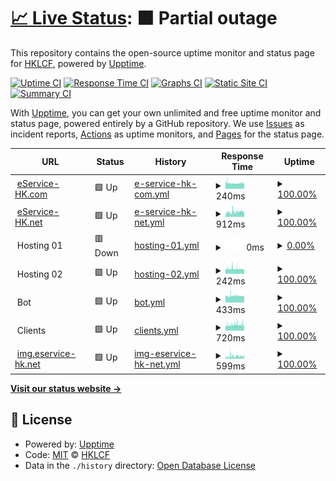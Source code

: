 # [📈 Live Status](https://status.eservice-hk.com): <!--live status--> **🟧 Partial outage**

This repository contains the open-source uptime monitor and status page for [HKLCF](https://::1/), powered by [Upptime](https://github.com/upptime/upptime).

[![Uptime CI](https://github.com/hklcf/upptime/workflows/Uptime%20CI/badge.svg)](https://github.com/hklcf/upptime/actions?query=workflow%3A%22Uptime+CI%22)
[![Response Time CI](https://github.com/hklcf/upptime/workflows/Response%20Time%20CI/badge.svg)](https://github.com/hklcf/upptime/actions?query=workflow%3A%22Response+Time+CI%22)
[![Graphs CI](https://github.com/hklcf/upptime/workflows/Graphs%20CI/badge.svg)](https://github.com/hklcf/upptime/actions?query=workflow%3A%22Graphs+CI%22)
[![Static Site CI](https://github.com/hklcf/upptime/workflows/Static%20Site%20CI/badge.svg)](https://github.com/hklcf/upptime/actions?query=workflow%3A%22Static+Site+CI%22)
[![Summary CI](https://github.com/hklcf/upptime/workflows/Summary%20CI/badge.svg)](https://github.com/hklcf/upptime/actions?query=workflow%3A%22Summary+CI%22)

With [Upptime](https://upptime.js.org), you can get your own unlimited and free uptime monitor and status page, powered entirely by a GitHub repository. We use [Issues](https://github.com/hklcf/upptime/issues) as incident reports, [Actions](https://github.com/hklcf/upptime/actions) as uptime monitors, and [Pages](https://status.eservice-hk.com) for the status page.

<!--start: status pages-->
<!-- This summary is generated by Upptime (https://github.com/upptime/upptime) -->
<!-- Do not edit this manually, your changes will be overwritten -->
<!-- prettier-ignore -->
| URL | Status | History | Response Time | Uptime |
| --- | ------ | ------- | ------------- | ------ |
| <img alt="" src="https://icons.duckduckgo.com/ip3/eservice-hk.com.ico" height="13"> [eService-HK.com](https://eservice-hk.com) | 🟩 Up | [e-service-hk-com.yml](https://github.com/hklcf/upptime/commits/HEAD/history/e-service-hk-com.yml) | <details><summary><img alt="Response time graph" src="./graphs/e-service-hk-com/response-time-week.png" height="20"> 240ms</summary><br><a href="https://status.eservice-hk.com/history/e-service-hk-com"><img alt="Response time 344" src="https://img.shields.io/endpoint?url=https%3A%2F%2Fraw.githubusercontent.com%2Fhklcf%2Fupptime%2FHEAD%2Fapi%2Fe-service-hk-com%2Fresponse-time.json"></a><br><a href="https://status.eservice-hk.com/history/e-service-hk-com"><img alt="24-hour response time 243" src="https://img.shields.io/endpoint?url=https%3A%2F%2Fraw.githubusercontent.com%2Fhklcf%2Fupptime%2FHEAD%2Fapi%2Fe-service-hk-com%2Fresponse-time-day.json"></a><br><a href="https://status.eservice-hk.com/history/e-service-hk-com"><img alt="7-day response time 240" src="https://img.shields.io/endpoint?url=https%3A%2F%2Fraw.githubusercontent.com%2Fhklcf%2Fupptime%2FHEAD%2Fapi%2Fe-service-hk-com%2Fresponse-time-week.json"></a><br><a href="https://status.eservice-hk.com/history/e-service-hk-com"><img alt="30-day response time 244" src="https://img.shields.io/endpoint?url=https%3A%2F%2Fraw.githubusercontent.com%2Fhklcf%2Fupptime%2FHEAD%2Fapi%2Fe-service-hk-com%2Fresponse-time-month.json"></a><br><a href="https://status.eservice-hk.com/history/e-service-hk-com"><img alt="1-year response time 343" src="https://img.shields.io/endpoint?url=https%3A%2F%2Fraw.githubusercontent.com%2Fhklcf%2Fupptime%2FHEAD%2Fapi%2Fe-service-hk-com%2Fresponse-time-year.json"></a></details> | <details><summary><a href="https://status.eservice-hk.com/history/e-service-hk-com">100.00%</a></summary><a href="https://status.eservice-hk.com/history/e-service-hk-com"><img alt="All-time uptime 99.34%" src="https://img.shields.io/endpoint?url=https%3A%2F%2Fraw.githubusercontent.com%2Fhklcf%2Fupptime%2FHEAD%2Fapi%2Fe-service-hk-com%2Fuptime.json"></a><br><a href="https://status.eservice-hk.com/history/e-service-hk-com"><img alt="24-hour uptime 100.00%" src="https://img.shields.io/endpoint?url=https%3A%2F%2Fraw.githubusercontent.com%2Fhklcf%2Fupptime%2FHEAD%2Fapi%2Fe-service-hk-com%2Fuptime-day.json"></a><br><a href="https://status.eservice-hk.com/history/e-service-hk-com"><img alt="7-day uptime 100.00%" src="https://img.shields.io/endpoint?url=https%3A%2F%2Fraw.githubusercontent.com%2Fhklcf%2Fupptime%2FHEAD%2Fapi%2Fe-service-hk-com%2Fuptime-week.json"></a><br><a href="https://status.eservice-hk.com/history/e-service-hk-com"><img alt="30-day uptime 100.00%" src="https://img.shields.io/endpoint?url=https%3A%2F%2Fraw.githubusercontent.com%2Fhklcf%2Fupptime%2FHEAD%2Fapi%2Fe-service-hk-com%2Fuptime-month.json"></a><br><a href="https://status.eservice-hk.com/history/e-service-hk-com"><img alt="1-year uptime 99.32%" src="https://img.shields.io/endpoint?url=https%3A%2F%2Fraw.githubusercontent.com%2Fhklcf%2Fupptime%2FHEAD%2Fapi%2Fe-service-hk-com%2Fuptime-year.json"></a></details>
| <img alt="" src="https://icons.duckduckgo.com/ip3/eservice-hk.net.ico" height="13"> [eService-HK.net](https://eservice-hk.net) | 🟩 Up | [e-service-hk-net.yml](https://github.com/hklcf/upptime/commits/HEAD/history/e-service-hk-net.yml) | <details><summary><img alt="Response time graph" src="./graphs/e-service-hk-net/response-time-week.png" height="20"> 912ms</summary><br><a href="https://status.eservice-hk.com/history/e-service-hk-net"><img alt="Response time 836" src="https://img.shields.io/endpoint?url=https%3A%2F%2Fraw.githubusercontent.com%2Fhklcf%2Fupptime%2FHEAD%2Fapi%2Fe-service-hk-net%2Fresponse-time.json"></a><br><a href="https://status.eservice-hk.com/history/e-service-hk-net"><img alt="24-hour response time 997" src="https://img.shields.io/endpoint?url=https%3A%2F%2Fraw.githubusercontent.com%2Fhklcf%2Fupptime%2FHEAD%2Fapi%2Fe-service-hk-net%2Fresponse-time-day.json"></a><br><a href="https://status.eservice-hk.com/history/e-service-hk-net"><img alt="7-day response time 912" src="https://img.shields.io/endpoint?url=https%3A%2F%2Fraw.githubusercontent.com%2Fhklcf%2Fupptime%2FHEAD%2Fapi%2Fe-service-hk-net%2Fresponse-time-week.json"></a><br><a href="https://status.eservice-hk.com/history/e-service-hk-net"><img alt="30-day response time 900" src="https://img.shields.io/endpoint?url=https%3A%2F%2Fraw.githubusercontent.com%2Fhklcf%2Fupptime%2FHEAD%2Fapi%2Fe-service-hk-net%2Fresponse-time-month.json"></a><br><a href="https://status.eservice-hk.com/history/e-service-hk-net"><img alt="1-year response time 835" src="https://img.shields.io/endpoint?url=https%3A%2F%2Fraw.githubusercontent.com%2Fhklcf%2Fupptime%2FHEAD%2Fapi%2Fe-service-hk-net%2Fresponse-time-year.json"></a></details> | <details><summary><a href="https://status.eservice-hk.com/history/e-service-hk-net">100.00%</a></summary><a href="https://status.eservice-hk.com/history/e-service-hk-net"><img alt="All-time uptime 99.35%" src="https://img.shields.io/endpoint?url=https%3A%2F%2Fraw.githubusercontent.com%2Fhklcf%2Fupptime%2FHEAD%2Fapi%2Fe-service-hk-net%2Fuptime.json"></a><br><a href="https://status.eservice-hk.com/history/e-service-hk-net"><img alt="24-hour uptime 100.00%" src="https://img.shields.io/endpoint?url=https%3A%2F%2Fraw.githubusercontent.com%2Fhklcf%2Fupptime%2FHEAD%2Fapi%2Fe-service-hk-net%2Fuptime-day.json"></a><br><a href="https://status.eservice-hk.com/history/e-service-hk-net"><img alt="7-day uptime 100.00%" src="https://img.shields.io/endpoint?url=https%3A%2F%2Fraw.githubusercontent.com%2Fhklcf%2Fupptime%2FHEAD%2Fapi%2Fe-service-hk-net%2Fuptime-week.json"></a><br><a href="https://status.eservice-hk.com/history/e-service-hk-net"><img alt="30-day uptime 100.00%" src="https://img.shields.io/endpoint?url=https%3A%2F%2Fraw.githubusercontent.com%2Fhklcf%2Fupptime%2FHEAD%2Fapi%2Fe-service-hk-net%2Fuptime-month.json"></a><br><a href="https://status.eservice-hk.com/history/e-service-hk-net"><img alt="1-year uptime 99.34%" src="https://img.shields.io/endpoint?url=https%3A%2F%2Fraw.githubusercontent.com%2Fhklcf%2Fupptime%2FHEAD%2Fapi%2Fe-service-hk-net%2Fuptime-year.json"></a></details>
| <img alt="" src="https://icons.duckduckgo.com/ip3/null.ico" height="13"> Hosting 01 | 🟥 Down | [hosting-01.yml](https://github.com/hklcf/upptime/commits/HEAD/history/hosting-01.yml) | <details><summary><img alt="Response time graph" src="./graphs/hosting-01/response-time-week.png" height="20"> 0ms</summary><br><a href="https://status.eservice-hk.com/history/hosting-01"><img alt="Response time 388" src="https://img.shields.io/endpoint?url=https%3A%2F%2Fraw.githubusercontent.com%2Fhklcf%2Fupptime%2FHEAD%2Fapi%2Fhosting-01%2Fresponse-time.json"></a><br><a href="https://status.eservice-hk.com/history/hosting-01"><img alt="24-hour response time 0" src="https://img.shields.io/endpoint?url=https%3A%2F%2Fraw.githubusercontent.com%2Fhklcf%2Fupptime%2FHEAD%2Fapi%2Fhosting-01%2Fresponse-time-day.json"></a><br><a href="https://status.eservice-hk.com/history/hosting-01"><img alt="7-day response time 0" src="https://img.shields.io/endpoint?url=https%3A%2F%2Fraw.githubusercontent.com%2Fhklcf%2Fupptime%2FHEAD%2Fapi%2Fhosting-01%2Fresponse-time-week.json"></a><br><a href="https://status.eservice-hk.com/history/hosting-01"><img alt="30-day response time 27276" src="https://img.shields.io/endpoint?url=https%3A%2F%2Fraw.githubusercontent.com%2Fhklcf%2Fupptime%2FHEAD%2Fapi%2Fhosting-01%2Fresponse-time-month.json"></a><br><a href="https://status.eservice-hk.com/history/hosting-01"><img alt="1-year response time 388" src="https://img.shields.io/endpoint?url=https%3A%2F%2Fraw.githubusercontent.com%2Fhklcf%2Fupptime%2FHEAD%2Fapi%2Fhosting-01%2Fresponse-time-year.json"></a></details> | <details><summary><a href="https://status.eservice-hk.com/history/hosting-01">0.00%</a></summary><a href="https://status.eservice-hk.com/history/hosting-01"><img alt="All-time uptime 72.50%" src="https://img.shields.io/endpoint?url=https%3A%2F%2Fraw.githubusercontent.com%2Fhklcf%2Fupptime%2FHEAD%2Fapi%2Fhosting-01%2Fuptime.json"></a><br><a href="https://status.eservice-hk.com/history/hosting-01"><img alt="24-hour uptime 0.00%" src="https://img.shields.io/endpoint?url=https%3A%2F%2Fraw.githubusercontent.com%2Fhklcf%2Fupptime%2FHEAD%2Fapi%2Fhosting-01%2Fuptime-day.json"></a><br><a href="https://status.eservice-hk.com/history/hosting-01"><img alt="7-day uptime 0.00%" src="https://img.shields.io/endpoint?url=https%3A%2F%2Fraw.githubusercontent.com%2Fhklcf%2Fupptime%2FHEAD%2Fapi%2Fhosting-01%2Fuptime-week.json"></a><br><a href="https://status.eservice-hk.com/history/hosting-01"><img alt="30-day uptime 1.38%" src="https://img.shields.io/endpoint?url=https%3A%2F%2Fraw.githubusercontent.com%2Fhklcf%2Fupptime%2FHEAD%2Fapi%2Fhosting-01%2Fuptime-month.json"></a><br><a href="https://status.eservice-hk.com/history/hosting-01"><img alt="1-year uptime 72.01%" src="https://img.shields.io/endpoint?url=https%3A%2F%2Fraw.githubusercontent.com%2Fhklcf%2Fupptime%2FHEAD%2Fapi%2Fhosting-01%2Fuptime-year.json"></a></details>
| <img alt="" src="https://icons.duckduckgo.com/ip3/null.ico" height="13"> Hosting 02 | 🟩 Up | [hosting-02.yml](https://github.com/hklcf/upptime/commits/HEAD/history/hosting-02.yml) | <details><summary><img alt="Response time graph" src="./graphs/hosting-02/response-time-week.png" height="20"> 242ms</summary><br><a href="https://status.eservice-hk.com/history/hosting-02"><img alt="Response time 249" src="https://img.shields.io/endpoint?url=https%3A%2F%2Fraw.githubusercontent.com%2Fhklcf%2Fupptime%2FHEAD%2Fapi%2Fhosting-02%2Fresponse-time.json"></a><br><a href="https://status.eservice-hk.com/history/hosting-02"><img alt="24-hour response time 232" src="https://img.shields.io/endpoint?url=https%3A%2F%2Fraw.githubusercontent.com%2Fhklcf%2Fupptime%2FHEAD%2Fapi%2Fhosting-02%2Fresponse-time-day.json"></a><br><a href="https://status.eservice-hk.com/history/hosting-02"><img alt="7-day response time 242" src="https://img.shields.io/endpoint?url=https%3A%2F%2Fraw.githubusercontent.com%2Fhklcf%2Fupptime%2FHEAD%2Fapi%2Fhosting-02%2Fresponse-time-week.json"></a><br><a href="https://status.eservice-hk.com/history/hosting-02"><img alt="30-day response time 232" src="https://img.shields.io/endpoint?url=https%3A%2F%2Fraw.githubusercontent.com%2Fhklcf%2Fupptime%2FHEAD%2Fapi%2Fhosting-02%2Fresponse-time-month.json"></a><br><a href="https://status.eservice-hk.com/history/hosting-02"><img alt="1-year response time 249" src="https://img.shields.io/endpoint?url=https%3A%2F%2Fraw.githubusercontent.com%2Fhklcf%2Fupptime%2FHEAD%2Fapi%2Fhosting-02%2Fresponse-time-year.json"></a></details> | <details><summary><a href="https://status.eservice-hk.com/history/hosting-02">100.00%</a></summary><a href="https://status.eservice-hk.com/history/hosting-02"><img alt="All-time uptime 99.40%" src="https://img.shields.io/endpoint?url=https%3A%2F%2Fraw.githubusercontent.com%2Fhklcf%2Fupptime%2FHEAD%2Fapi%2Fhosting-02%2Fuptime.json"></a><br><a href="https://status.eservice-hk.com/history/hosting-02"><img alt="24-hour uptime 100.00%" src="https://img.shields.io/endpoint?url=https%3A%2F%2Fraw.githubusercontent.com%2Fhklcf%2Fupptime%2FHEAD%2Fapi%2Fhosting-02%2Fuptime-day.json"></a><br><a href="https://status.eservice-hk.com/history/hosting-02"><img alt="7-day uptime 100.00%" src="https://img.shields.io/endpoint?url=https%3A%2F%2Fraw.githubusercontent.com%2Fhklcf%2Fupptime%2FHEAD%2Fapi%2Fhosting-02%2Fuptime-week.json"></a><br><a href="https://status.eservice-hk.com/history/hosting-02"><img alt="30-day uptime 100.00%" src="https://img.shields.io/endpoint?url=https%3A%2F%2Fraw.githubusercontent.com%2Fhklcf%2Fupptime%2FHEAD%2Fapi%2Fhosting-02%2Fuptime-month.json"></a><br><a href="https://status.eservice-hk.com/history/hosting-02"><img alt="1-year uptime 99.39%" src="https://img.shields.io/endpoint?url=https%3A%2F%2Fraw.githubusercontent.com%2Fhklcf%2Fupptime%2FHEAD%2Fapi%2Fhosting-02%2Fuptime-year.json"></a></details>
| <img alt="" src="https://icons.duckduckgo.com/ip3/null.ico" height="13"> Bot | 🟩 Up | [bot.yml](https://github.com/hklcf/upptime/commits/HEAD/history/bot.yml) | <details><summary><img alt="Response time graph" src="./graphs/bot/response-time-week.png" height="20"> 433ms</summary><br><a href="https://status.eservice-hk.com/history/bot"><img alt="Response time 345" src="https://img.shields.io/endpoint?url=https%3A%2F%2Fraw.githubusercontent.com%2Fhklcf%2Fupptime%2FHEAD%2Fapi%2Fbot%2Fresponse-time.json"></a><br><a href="https://status.eservice-hk.com/history/bot"><img alt="24-hour response time 423" src="https://img.shields.io/endpoint?url=https%3A%2F%2Fraw.githubusercontent.com%2Fhklcf%2Fupptime%2FHEAD%2Fapi%2Fbot%2Fresponse-time-day.json"></a><br><a href="https://status.eservice-hk.com/history/bot"><img alt="7-day response time 433" src="https://img.shields.io/endpoint?url=https%3A%2F%2Fraw.githubusercontent.com%2Fhklcf%2Fupptime%2FHEAD%2Fapi%2Fbot%2Fresponse-time-week.json"></a><br><a href="https://status.eservice-hk.com/history/bot"><img alt="30-day response time 407" src="https://img.shields.io/endpoint?url=https%3A%2F%2Fraw.githubusercontent.com%2Fhklcf%2Fupptime%2FHEAD%2Fapi%2Fbot%2Fresponse-time-month.json"></a><br><a href="https://status.eservice-hk.com/history/bot"><img alt="1-year response time 342" src="https://img.shields.io/endpoint?url=https%3A%2F%2Fraw.githubusercontent.com%2Fhklcf%2Fupptime%2FHEAD%2Fapi%2Fbot%2Fresponse-time-year.json"></a></details> | <details><summary><a href="https://status.eservice-hk.com/history/bot">100.00%</a></summary><a href="https://status.eservice-hk.com/history/bot"><img alt="All-time uptime 87.21%" src="https://img.shields.io/endpoint?url=https%3A%2F%2Fraw.githubusercontent.com%2Fhklcf%2Fupptime%2FHEAD%2Fapi%2Fbot%2Fuptime.json"></a><br><a href="https://status.eservice-hk.com/history/bot"><img alt="24-hour uptime 100.00%" src="https://img.shields.io/endpoint?url=https%3A%2F%2Fraw.githubusercontent.com%2Fhklcf%2Fupptime%2FHEAD%2Fapi%2Fbot%2Fuptime-day.json"></a><br><a href="https://status.eservice-hk.com/history/bot"><img alt="7-day uptime 100.00%" src="https://img.shields.io/endpoint?url=https%3A%2F%2Fraw.githubusercontent.com%2Fhklcf%2Fupptime%2FHEAD%2Fapi%2Fbot%2Fuptime-week.json"></a><br><a href="https://status.eservice-hk.com/history/bot"><img alt="30-day uptime 100.00%" src="https://img.shields.io/endpoint?url=https%3A%2F%2Fraw.githubusercontent.com%2Fhklcf%2Fupptime%2FHEAD%2Fapi%2Fbot%2Fuptime-month.json"></a><br><a href="https://status.eservice-hk.com/history/bot"><img alt="1-year uptime 86.98%" src="https://img.shields.io/endpoint?url=https%3A%2F%2Fraw.githubusercontent.com%2Fhklcf%2Fupptime%2FHEAD%2Fapi%2Fbot%2Fuptime-year.json"></a></details>
| <img alt="" src="https://icons.duckduckgo.com/ip3/null.ico" height="13"> Clients | 🟩 Up | [clients.yml](https://github.com/hklcf/upptime/commits/HEAD/history/clients.yml) | <details><summary><img alt="Response time graph" src="./graphs/clients/response-time-week.png" height="20"> 720ms</summary><br><a href="https://status.eservice-hk.com/history/clients"><img alt="Response time 782" src="https://img.shields.io/endpoint?url=https%3A%2F%2Fraw.githubusercontent.com%2Fhklcf%2Fupptime%2FHEAD%2Fapi%2Fclients%2Fresponse-time.json"></a><br><a href="https://status.eservice-hk.com/history/clients"><img alt="24-hour response time 754" src="https://img.shields.io/endpoint?url=https%3A%2F%2Fraw.githubusercontent.com%2Fhklcf%2Fupptime%2FHEAD%2Fapi%2Fclients%2Fresponse-time-day.json"></a><br><a href="https://status.eservice-hk.com/history/clients"><img alt="7-day response time 720" src="https://img.shields.io/endpoint?url=https%3A%2F%2Fraw.githubusercontent.com%2Fhklcf%2Fupptime%2FHEAD%2Fapi%2Fclients%2Fresponse-time-week.json"></a><br><a href="https://status.eservice-hk.com/history/clients"><img alt="30-day response time 731" src="https://img.shields.io/endpoint?url=https%3A%2F%2Fraw.githubusercontent.com%2Fhklcf%2Fupptime%2FHEAD%2Fapi%2Fclients%2Fresponse-time-month.json"></a><br><a href="https://status.eservice-hk.com/history/clients"><img alt="1-year response time 782" src="https://img.shields.io/endpoint?url=https%3A%2F%2Fraw.githubusercontent.com%2Fhklcf%2Fupptime%2FHEAD%2Fapi%2Fclients%2Fresponse-time-year.json"></a></details> | <details><summary><a href="https://status.eservice-hk.com/history/clients">100.00%</a></summary><a href="https://status.eservice-hk.com/history/clients"><img alt="All-time uptime 99.94%" src="https://img.shields.io/endpoint?url=https%3A%2F%2Fraw.githubusercontent.com%2Fhklcf%2Fupptime%2FHEAD%2Fapi%2Fclients%2Fuptime.json"></a><br><a href="https://status.eservice-hk.com/history/clients"><img alt="24-hour uptime 100.00%" src="https://img.shields.io/endpoint?url=https%3A%2F%2Fraw.githubusercontent.com%2Fhklcf%2Fupptime%2FHEAD%2Fapi%2Fclients%2Fuptime-day.json"></a><br><a href="https://status.eservice-hk.com/history/clients"><img alt="7-day uptime 100.00%" src="https://img.shields.io/endpoint?url=https%3A%2F%2Fraw.githubusercontent.com%2Fhklcf%2Fupptime%2FHEAD%2Fapi%2Fclients%2Fuptime-week.json"></a><br><a href="https://status.eservice-hk.com/history/clients"><img alt="30-day uptime 99.32%" src="https://img.shields.io/endpoint?url=https%3A%2F%2Fraw.githubusercontent.com%2Fhklcf%2Fupptime%2FHEAD%2Fapi%2Fclients%2Fuptime-month.json"></a><br><a href="https://status.eservice-hk.com/history/clients"><img alt="1-year uptime 99.94%" src="https://img.shields.io/endpoint?url=https%3A%2F%2Fraw.githubusercontent.com%2Fhklcf%2Fupptime%2FHEAD%2Fapi%2Fclients%2Fuptime-year.json"></a></details>
| <img alt="" src="https://icons.duckduckgo.com/ip3/img.eservice-hk.net.ico" height="13"> [img.eservice-hk.net](https://img.eservice-hk.net) | 🟩 Up | [img-eservice-hk-net.yml](https://github.com/hklcf/upptime/commits/HEAD/history/img-eservice-hk-net.yml) | <details><summary><img alt="Response time graph" src="./graphs/img-eservice-hk-net/response-time-week.png" height="20"> 599ms</summary><br><a href="https://status.eservice-hk.com/history/img-eservice-hk-net"><img alt="Response time 511" src="https://img.shields.io/endpoint?url=https%3A%2F%2Fraw.githubusercontent.com%2Fhklcf%2Fupptime%2FHEAD%2Fapi%2Fimg-eservice-hk-net%2Fresponse-time.json"></a><br><a href="https://status.eservice-hk.com/history/img-eservice-hk-net"><img alt="24-hour response time 587" src="https://img.shields.io/endpoint?url=https%3A%2F%2Fraw.githubusercontent.com%2Fhklcf%2Fupptime%2FHEAD%2Fapi%2Fimg-eservice-hk-net%2Fresponse-time-day.json"></a><br><a href="https://status.eservice-hk.com/history/img-eservice-hk-net"><img alt="7-day response time 599" src="https://img.shields.io/endpoint?url=https%3A%2F%2Fraw.githubusercontent.com%2Fhklcf%2Fupptime%2FHEAD%2Fapi%2Fimg-eservice-hk-net%2Fresponse-time-week.json"></a><br><a href="https://status.eservice-hk.com/history/img-eservice-hk-net"><img alt="30-day response time 589" src="https://img.shields.io/endpoint?url=https%3A%2F%2Fraw.githubusercontent.com%2Fhklcf%2Fupptime%2FHEAD%2Fapi%2Fimg-eservice-hk-net%2Fresponse-time-month.json"></a><br><a href="https://status.eservice-hk.com/history/img-eservice-hk-net"><img alt="1-year response time 510" src="https://img.shields.io/endpoint?url=https%3A%2F%2Fraw.githubusercontent.com%2Fhklcf%2Fupptime%2FHEAD%2Fapi%2Fimg-eservice-hk-net%2Fresponse-time-year.json"></a></details> | <details><summary><a href="https://status.eservice-hk.com/history/img-eservice-hk-net">100.00%</a></summary><a href="https://status.eservice-hk.com/history/img-eservice-hk-net"><img alt="All-time uptime 99.99%" src="https://img.shields.io/endpoint?url=https%3A%2F%2Fraw.githubusercontent.com%2Fhklcf%2Fupptime%2FHEAD%2Fapi%2Fimg-eservice-hk-net%2Fuptime.json"></a><br><a href="https://status.eservice-hk.com/history/img-eservice-hk-net"><img alt="24-hour uptime 100.00%" src="https://img.shields.io/endpoint?url=https%3A%2F%2Fraw.githubusercontent.com%2Fhklcf%2Fupptime%2FHEAD%2Fapi%2Fimg-eservice-hk-net%2Fuptime-day.json"></a><br><a href="https://status.eservice-hk.com/history/img-eservice-hk-net"><img alt="7-day uptime 100.00%" src="https://img.shields.io/endpoint?url=https%3A%2F%2Fraw.githubusercontent.com%2Fhklcf%2Fupptime%2FHEAD%2Fapi%2Fimg-eservice-hk-net%2Fuptime-week.json"></a><br><a href="https://status.eservice-hk.com/history/img-eservice-hk-net"><img alt="30-day uptime 100.00%" src="https://img.shields.io/endpoint?url=https%3A%2F%2Fraw.githubusercontent.com%2Fhklcf%2Fupptime%2FHEAD%2Fapi%2Fimg-eservice-hk-net%2Fuptime-month.json"></a><br><a href="https://status.eservice-hk.com/history/img-eservice-hk-net"><img alt="1-year uptime 99.99%" src="https://img.shields.io/endpoint?url=https%3A%2F%2Fraw.githubusercontent.com%2Fhklcf%2Fupptime%2FHEAD%2Fapi%2Fimg-eservice-hk-net%2Fuptime-year.json"></a></details>

<!--end: status pages-->

[**Visit our status website →**](https://status.eservice-hk.com)

## 📄 License

- Powered by: [Upptime](https://github.com/upptime/upptime)
- Code: [MIT](./LICENSE) © [HKLCF](https://::1/)
- Data in the `./history` directory: [Open Database License](https://opendatacommons.org/licenses/odbl/1-0/)
